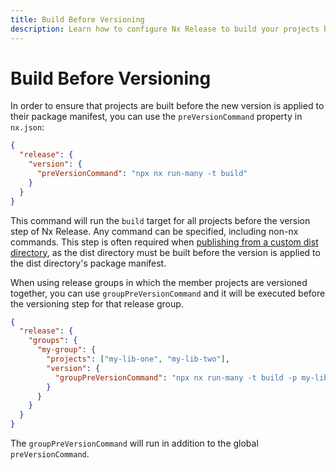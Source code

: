 ```yaml
---
title: Build Before Versioning
description: Learn how to configure Nx Release to build your projects before applying version updates, ensuring that distribution files are properly generated before publishing.
---
```


# Build Before Versioning

In order to ensure that projects are built before the new version is applied to their package manifest, you can use the `preVersionCommand` property in `nx.json`:

```json {% fileName="nx.json" %}
{
  "release": {
    "version": {
      "preVersionCommand": "npx nx run-many -t build"
    }
  }
}
```

This command will run the `build` target for all projects before the version step of Nx Release. Any command can be specified, including non-nx commands. This step is often required when [publishing from a custom dist directory](/recipes/nx-release/updating-version-references#scenario-2-i-want-to-publish-from-a-custom-dist-directory-and-update-references-in-my-both-my-source-and-dist-packagejson-files), as the dist directory must be built before the version is applied to the dist directory's package manifest.

When using release groups in which the member projects are versioned together, you can use `groupPreVersionCommand` and it will be executed before the versioning step for that release group.

```json {% fileName="nx.json" %}
{
  "release": {
    "groups": {
      "my-group": {
        "projects": ["my-lib-one", "my-lib-two"],
        "version": {
          "groupPreVersionCommand": "npx nx run-many -t build -p my-lib-one,my-lib-two"
        }
      }
    }
  }
}
```

The `groupPreVersionCommand` will run in addition to the global `preVersionCommand`.
